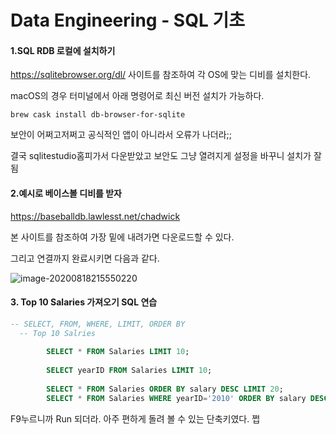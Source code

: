 # Data Engineering - SQL 기초

#### 1.SQL RDB 로컬에 설치하기

https://sqlitebrowser.org/dl/ 사이트를 참조하여 각 OS에 맞는 디비를 설치한다.

macOS의 경우 터미널에서 아래 명령어로 최신 버전 설치가 가능하다.

```shell
brew cask install db-browser-for-sqlite
```

보안이 어쩌고저쩌고 공식적인 앱이 아니라서 오류가 나더라;;

결국 sqlitestudio홈피가서 다운받았고 보안도 그냥 열려지게 설정을 바꾸니 설치가 잘됨

#### 2.예시로 베이스볼 디비를 받자

https://baseballdb.lawlesst.net/chadwick

본 사이트를 참조하여 가장 밑에 내려가면 다운로드할 수 있다.

그리고 연결까지 완료시키면 다음과 같다.

![image-20200818215550220](https://shoman2.github.io/assets/img/image-20200818215550220.png)

#### 3. Top 10 Salaries 가져오기 SQL 연습

```sql
-- SELECT, FROM, WHERE, LIMIT, ORDER BY  
  -- Top 10 Salries  
    
        SELECT * FROM Salaries LIMIT 10;
        
        SELECT yearID FROM Salaries LIMIT 10;
        
        SELECT * FROM Salaries ORDER BY salary DESC LIMIT 20;
        SELECT * FROM Salaries WHERE yearID='2010' ORDER BY salary DESC LIMIT 20;

```

F9누르니까 Run 되더라. 아주 편하게 돌려 볼 수 있는 단축키였다. 쩝





